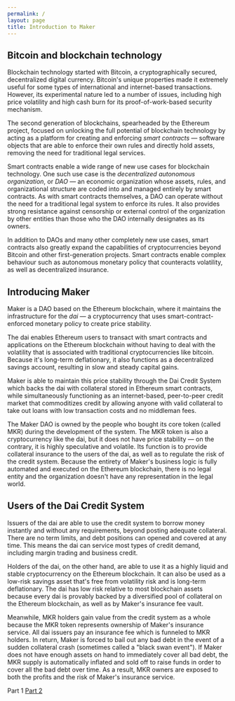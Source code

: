 ```yaml
---
permalink: /
layout: page
title: Introduction to Maker
---
```



## Bitcoin and blockchain technology

Blockchain technology started with Bitcoin, a cryptographically secured, decentralized digital currency. Bitcoin's unique properties made it extremely useful for some types of international and internet-based transactions. However, its experimental nature led to a number of issues, including high price volatility and high cash burn for its proof-of-work-based security mechanism.

The second generation of blockchains, spearheaded by the Ethereum project, focused on unlocking the full potential of blockchain technology by acting as a platform for creating and enforcing *smart contracts* &mdash; software objects that are able to enforce their own rules and directly hold assets, removing the need for traditional legal services.

Smart contracts enable a wide range of new use cases for blockchain technology. One such use case is the *decentralized autonomous organization*, or *DAO* &mdash; an economic organization whose assets, rules, and organizational structure are coded into and managed entirely by smart contracts. As with smart contracts themselves, a DAO can operate without the need for a traditional legal system to enforce its rules. It also provides strong resistance against censorship or external control of the organization by other entities than those who the DAO internally designates as its owners.

In addition to DAOs and many other completely new use cases, smart contracts also greatly expand the capabilities of cryptocurrencies beyond Bitcoin and other first-generation projects. Smart contracts enable complex behaviour such as autonomous monetary policy that counteracts volatility, as well as decentralized insurance.

## Introducing Maker

Maker is a DAO based on the Ethereum blockchain, where it maintains the infrastructure for the *dai* &mdash; a cryptocurrency that uses smart-contract-enforced monetary policy to create price stability.

The dai enables Ethereum users to transact with smart contracts and applications on the Ethereum blockchain without having to deal with the volatility that is associated with traditional cryptocurrencies like bitcoin. Because it's long-term deflationary, it also functions as a decentralized savings account, resulting in slow and steady capital gains.

Maker is able to maintain this price stability through the Dai Credit System which backs the dai with collateral stored in Ethereum smart contracts, while simultaneously functioning as an internet-based, peer-to-peer credit market that commoditizes credit by allowing anyone with valid collateral to take out loans with low transaction costs and no middleman fees.

The Maker DAO is owned by the people who bought its core token (called MKR) during the development of the system. The MKR token is also a cryptocurrency like the dai, but it does not have price stability &mdash; on the contrary, it is highly speculative and volatile. Its function is to provide collateral insurance to the users of the dai, as well as to regulate the risk of the credit system. Because the entirety of Maker's business logic is fully automated and executed on the Ethereum blockchain, there is no legal entity and the organization doesn't have any representation in the legal world.

## Users of the Dai Credit System

Issuers of the dai are able to use the credit system to borrow money instantly and without any requirements, beyond posting adequate collateral. There are no term limits, and debt positions can opened and covered at any time. This means the dai can service most types of credit demand, including margin trading and business credit.

Holders of the dai, on the other hand, are able to use it as a highly liquid and stable cryptocurrency on the Ethereum blockchain. It can also be used as a low-risk savings asset that's free from volatility risk and is long-term deflationary. The dai has low risk relative to most blockchain assets because every dai is provably backed by a diversified pool of collateral on the Ethereum blockchain, as well as by Maker's insurance fee vault.

Meanwhile, MKR holders gain value from the credit system as a whole because the MKR token represents ownership of Maker's insurance service. All dai issuers pay an insurance fee which is funneled to MKR holders. In return, Maker is forced to bail out any bad debt in the event of a sudden collateral crash (sometimes called a "black swan event"). If Maker does not have enough assets on hand to immediately cover all bad debt, the MKR supply is automatically inflated and sold off to raise funds in order to cover all the bad debt over time. As a result, MKR owners are exposed to both the profits and the risk of Maker's insurance service.


<div class="pagination">
    <span class="pagination-item older">Part 1</span>
    <a class="pagination-item newer" href="/docs/dai-credit-system/">Part 2</a>
</div>
